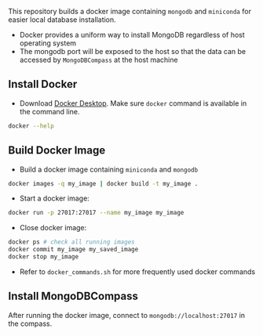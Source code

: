 This repository builds a docker image containing `mongodb` and `miniconda` for easier local database installation.
- Docker provides a uniform way to install MongoDB regardless of host operating system
- The mongodb port will be exposed to the host so that the data can be accessed by `MongoDBCompass` at the host machine

## Install Docker
- Download [Docker Desktop](https://www.docker.com/products/docker-desktop/). Make sure `docker` command is available in the command line.
```bash
docker --help
```

## Build Docker Image
- Build a docker image containing `miniconda` and `mongodb`
```bash
docker images -q my_image | docker build -t my_image .
```
- Start a docker image:
```bash
docker run -p 27017:27017 --name my_image my_image
```

- Close docker image:
```bash
docker ps # check all running images
docker commit my_image my_saved_image
docker stop my_image
```

- Refer to `docker_commands.sh` for more frequently used docker commands


## Install MongoDBCompass
After running the docker image, connect to `mongodb://localhost:27017` in the compass.